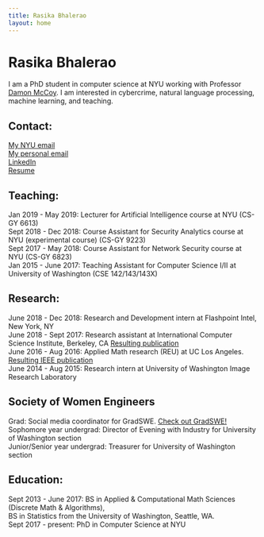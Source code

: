 ```yaml
---
title: Rasika Bhalerao
layout: home
---
```


# Rasika Bhalerao

I am a PhD student in computer science at NYU working with Professor [Damon McCoy](http://damonmccoy.com).
I am interested in cybercrime, natural language processing, machine learning, and teaching.

## Contact:
[My NYU email](rasikabh@nyu.edu)  
[My personal email](rasikabh@gmail.com)  
[LinkedIn](https://www.linkedin.com/in/rasika-bhalerao-8a827188)  
[Resume](https://drive.google.com/file/d/1h_ZbhhuRRcVPSLuSCOy5YDEDEkWsC_uR/view?usp=sharing)  

## Teaching:
Jan 2019 - May 2019: Lecturer for Artificial Intelligence course at NYU (CS-GY 6613)  
Sept 2018 - Dec 2018: Course Assistant for Security Analytics course at NYU (experimental course) (CS-GY 9223)  
Sept 2017 - May 2018: Course Assistant for Network Security course at NYU (CS-GY 6823)  
Jan 2015 - June 2017: Teaching Assistant for Computer Science I/II at University of Washington (CSE 142/143/143X)  

## Research:
June 2018 - Dec 2018: Research and Development intern at Flashpoint Intel, New York, NY  
June 2018 - Sept 2017: Research assistant at International Computer Science Institute, Berkeley, CA [Resulting publication](https://arxiv.org/abs/1812.00381)  
June 2016 - Aug 2016: Applied Math research (REU) at UC Los Angeles. [Resulting IEEE publication](https://ieeexplore.ieee.org/document/7953347)  
June 2014 - Aug 2015: Research intern at University of Washington Image Research Laboratory  

## Society of Women Engineers
Grad: Social media coordinator for GradSWE. [Check out GradSWE!](http://gradswe.swe.org/joinfollowcontact-us.html)  
Sophomore year undergrad: Director of Evening with Industry for University of Washington section  
Junior/Senior year undergrad: Treasurer for University of Washington section  

## Education:
Sept 2013 - June 2017: BS in Applied & Computational Math Sciences (Discrete Math & Algorithms),  
                       BS in Statistics from the University of Washington, Seattle, WA.  
Sept 2017 - present: PhD in Computer Science at NYU  
